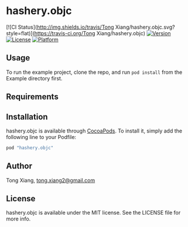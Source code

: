 # hashery.objc

[![CI Status](http://img.shields.io/travis/Tong Xiang/hashery.objc.svg?style=flat)](https://travis-ci.org/Tong Xiang/hashery.objc)
[![Version](https://img.shields.io/cocoapods/v/hashery.objc.svg?style=flat)](http://cocoapods.org/pods/hashery.objc)
[![License](https://img.shields.io/cocoapods/l/hashery.objc.svg?style=flat)](http://cocoapods.org/pods/hashery.objc)
[![Platform](https://img.shields.io/cocoapods/p/hashery.objc.svg?style=flat)](http://cocoapods.org/pods/hashery.objc)

## Usage

To run the example project, clone the repo, and run `pod install` from the Example directory first.

## Requirements

## Installation

hashery.objc is available through [CocoaPods](http://cocoapods.org). To install
it, simply add the following line to your Podfile:

```ruby
pod "hashery.objc"
```

## Author

Tong Xiang, tong.xiang2@gmail.com

## License

hashery.objc is available under the MIT license. See the LICENSE file for more info.
